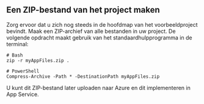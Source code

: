 ## <a name="create-a-project-zip-file"></a>Een ZIP-bestand van het project maken

Zorg ervoor dat u zich nog steeds in de hoofdmap van het voorbeeldproject bevindt. Maak een ZIP-archief van alle bestanden in uw project. De volgende opdracht maakt gebruik van het standaardhulpprogramma in de terminal:

```
# Bash
zip -r myAppFiles.zip .

# PowerShell
Compress-Archive -Path * -DestinationPath myAppFiles.zip
``` 

U kunt dit ZIP-bestand later uploaden naar Azure en dit implementeren in App Service.